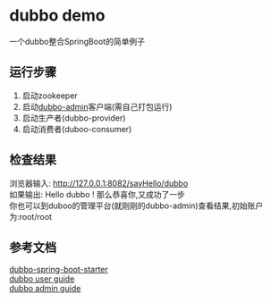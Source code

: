 # dubbo demo
一个dubbo整合SpringBoot的简单例子

## 运行步骤
1. 启动zookeeper
2. 启动<a href="https://github.com/dubbo/dubbo-ops">dubbo-admin</a>客户端(需自己打包运行)
3. 启动生产者(dubbo-provider)
4. 启动消费者(duboo-consumer)

## 检查结果
浏览器输入: http://127.0.0.1:8082/sayHello/dubbo  
如果输出: Hello dubbo ! 那么恭喜你,又成功了一步  
你也可以到duboo的管理平台(就刚刚的dubbo-admin)查看结果,初始账户为:root/root
## 参考文档
<a href="https://github.com/alibaba/dubbo-spring-boot-starter">dubbo-spring-boot-starter</a>  
<a href="http://dubbo.apache.org/books/dubbo-user-book/">dubbo user guide</a>  
<a href="http://dubbo.apache.org/books/dubbo-admin-book/">dubbo admin guide</a>
